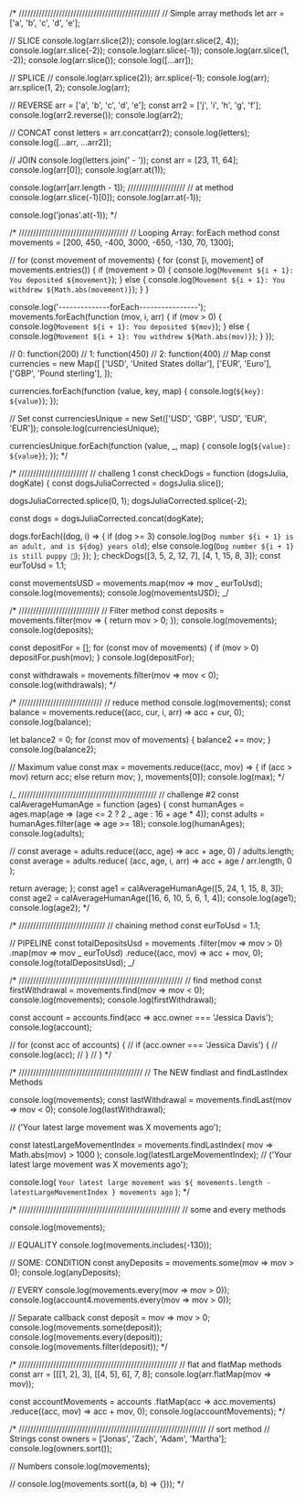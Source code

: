 /\*
/////////////////////////////////////////////////
// Simple array methods
let arr = ['a', 'b', 'c', 'd', 'e'];

// SLICE
console.log(arr.slice(2));
console.log(arr.slice(2, 4));
console.log(arr.slice(-2));
console.log(arr.slice(-1));
console.log(arr.slice(1, -2));
console.log(arr.slice());
console.log([...arr]);

// SPLICE
// console.log(arr.splice(2));
arr.splice(-1);
console.log(arr);
arr.splice(1, 2);
console.log(arr);

// REVERSE
arr = ['a', 'b', 'c', 'd', 'e'];
const arr2 = ['j', 'i', 'h', 'g', 'f'];
console.log(arr2.reverse());
console.log(arr2);

// CONCAT
const letters = arr.concat(arr2);
console.log(letters);
console.log([...arr, ...arr2]);

// JOIN
console.log(letters.join(' - '));
const arr = [23, 11, 64];
console.log(arr[0]);
console.log(arr.at(1));

console.log(arr[arr.length - 1]);
////////////////////
// at method
console.log(arr.slice(-1)[0]);
console.log(arr.at(-1));

console.log('jonas'.at(-1));
\*/

/\*
//////////////////////////////////////
// Looping Array: forEach method
const movements = [200, 450, -400, 3000, -650, -130, 70, 1300];

// for (const movement of movements) {
for (const [i, movement] of movements.entries()) {
if (movement > 0) {
console.log(`Movement ${i + 1}: You deposited ${movement}`);
} else {
console.log(`Movement ${i + 1}: You withdrew ${Math.abs(movement)}`);
}
}

console.log('--------------forEach----------------');
movements.forEach(function (mov, i, arr) {
if (mov > 0) {
console.log(`Movement ${i + 1}: You deposited ${mov}`);
} else {
console.log(`Movement ${i + 1}: You withdrew ${Math.abs(mov)}`);
}
});

// 0: function(200)
// 1: function(450)
// 2: function(400)
// Map
const currencies = new Map([
['USD', 'United States dollar'],
['EUR', 'Euro'],
['GBP', 'Pound sterling'],
]);

currencies.forEach(function (value, key, map) {
console.log(`${key}: ${value}`);
});

// Set
const currenciesUnique = new Set(['USD', 'GBP', 'USD', 'EUR', 'EUR']);
console.log(currenciesUnique);

currenciesUnique.forEach(function (value, \_, map) {
console.log(`${value}: ${value}`);
});
\*/

/\*
////////////////////////
// challeng 1
const checkDogs = function (dogsJulia, dogKate) {
const dogsJuliaCorrected = dogsJulia.slice();

dogsJuliaCorrected.splice(0, 1);
dogsJuliaCorrected.splice(-2);

const dogs = dogsJuliaCorrected.concat(dogKate);

dogs.forEach((dog, i) => {
if (dog >= 3)
console.log(`Dog number ${i + 1} is an adult, and is ${dog} years old`);
else console.log(`Dog number ${i + 1} is still puppy 🐶`);
});
};
checkDogs([3, 5, 2, 12, 7], [4, 1, 15, 8, 3]);
const eurToUsd = 1.1;

const movementsUSD = movements.map(mov => mov _ eurToUsd);
console.log(movements);
console.log(movementsUSD);
_/

/\*
////////////////////////////
// Filter method
const deposits = movements.filter(mov => {
return mov > 0;
});
console.log(movements);
console.log(deposits);

const depositFor = [];
for (const mov of movements) {
if (mov > 0) depositFor.push(mov);
}
console.log(depositFor);

const withdrawals = movements.filter(mov => mov < 0);
console.log(withdrawals);
\*/

/\*
/////////////////////////////
// reduce method
console.log(movements);
const balance = movements.reduce((acc, cur, i, arr) => acc + cur, 0);
console.log(balance);

let balance2 = 0;
for (const mov of movements) {
balance2 += mov;
}
console.log(balance2);

// Maximum value
const max = movements.reduce((acc, mov) => {
if (acc > mov) return acc;
else return mov;
}, movements[0]);
console.log(max);
\*/

/_
////////////////////////////////////////////////
// challenge #2
const calAverageHumanAge = function (ages) {
const humanAges = ages.map(age => (age <= 2 ? 2 _ age : 16 + age \* 4));
const adults = humanAges.filter(age => age >= 18);
console.log(humanAges);
console.log(adults);

// const average = adults.reduce((acc, age) => acc + age, 0) / adults.length;
const average = adults.reduce(
(acc, age, i, arr) => acc + age / arr.length,
0
);

return average;
};
const age1 = calAverageHumanAge([5, 24, 1, 15, 8, 3]);
const age2 = calAverageHumanAge([16, 6, 10, 5, 6, 1, 4]);
console.log(age1);
console.log(age2);
\*/

/\*
//////////////////////////////
// chaining method
const eurToUsd = 1.1;

// PIPELINE
const totalDepositsUsd = movements
.filter(mov => mov > 0)
.map(mov => mov _ eurToUsd)
.reduce((acc, mov) => acc + mov, 0);
console.log(totalDepositsUsd);
_/

/\*
/////////////////////////////////////////////////////////
// find method
const firstWithdrawal = movements.find(mov => mov < 0);
console.log(movements);
console.log(firstWithdrawal);

const account = accounts.find(acc => acc.owner === 'Jessica Davis');
console.log(account);

// for (const acc of accounts) {
// if (acc.owner === 'Jessica Davis') {
// console.log(acc);
// }
// }
\*/

/\*
///////////////////////////////////////////
// The NEW findlast and findLastIndex Methods

console.log(movements);
const lastWithdrawal = movements.findLast(mov => mov < 0);
console.log(lastWithdrawal);

// ('Your latest large movement was X movements ago');

const latestLargeMovementIndex = movements.findLastIndex(
mov => Math.abs(mov) > 1000
);
console.log(latestLargeMovementIndex);
// ('Your latest large movement was X movements ago');

console.log(
`Your latest large movement was ${
    movements.length - latestLargeMovementIndex
  } movements ago`
);
\*/

/\*
////////////////////////////////////////////////////////
// some and every methods

console.log(movements);

// EQUALITY
console.log(movements.includes(-130));

// SOME: CONDITION
const anyDeposits = movements.some(mov => mov > 0);
console.log(anyDeposits);

// EVERY
console.log(movements.every(mov => mov > 0));
console.log(account4.movements.every(mov => mov > 0));

// Separate callback
const deposit = mov => mov > 0;
console.log(movements.some(deposit));
console.log(movements.every(deposit));
console.log(movements.filter(deposit));
\*/

/\*
///////////////////////////////////////////////////////
// flat and flatMap methods
const arr = [[[1, 2], 3], [[4, 5], 6], 7, 8];
console.log(arr.flatMap(mov => mov));

const accountMovements = accounts
.flatMap(acc => acc.movements)
.reduce((acc, mov) => acc + mov, 0);
console.log(accountMovements);
\*/

/\*
/////////////////////////////////////////////////////////////////
// sort method
// Strings
const owners = ['Jonas', 'Zach', 'Adam', 'Martha'];
console.log(owners.sort());

// Numbers
console.log(movements);

//
console.log(movements.sort((a, b) => {}));
\*/
